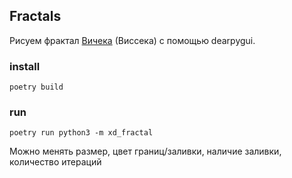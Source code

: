 ## Fractals

Рисуем фрактал [Вичека](https://en.wikipedia.org/wiki/Vicsek_fractal) (Виссека) с помощью dearpygui.

### install
`poetry build`

### run
`poetry run python3 -m xd_fractal`

Можно менять размер, цвет границ/заливки, наличие заливки, количество итераций
